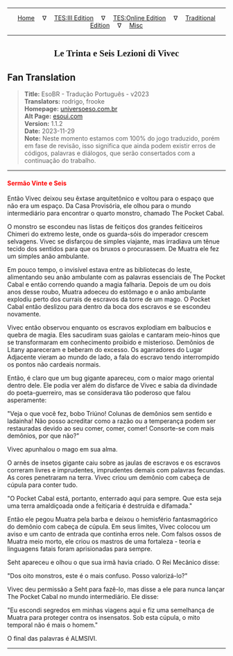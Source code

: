 
---

<!-- Jekyll Page Links -->

<center>
<a href="../../../../../index.html">Home</a>
&emsp;&nabla;&emsp;
<a href="../../../../index-tes3.html">TES:III Edition</a>
&emsp;&nabla;&emsp;
<a href="../../../../index-teso.html">TES:Online Edition</a>
&emsp;&nabla;&emsp;
<a href="../../../../index-traditional.html">Traditional Edition</a>
&emsp;&nabla;&emsp;
<a href="../../../../index-misc.html">Misc</a>
</center>

<!-- Markdown Body Below: -->

---

<center>
<h2><span style="font-family:Georgia">Le Trinta e Seis Lezioni di Vivec</span></h2>
</center>

## Fan Translation

> __Title:__ EsoBR - Tradução Português - v2023\
> __Translators:__ rodrigo, frooke\
> __Homepage:__ [universoeso.com.br][1]\
> __Alt Page:__ [esoui.com][2]\
> __Version:__ 1.1.2\
> __Date:__ 2023-11-29\
> __Note:__ Neste momento estamos com 100% do jogo traduzido, porém em fase de revisão, isso significa que ainda podem existir erros de códigos, palavras e diálogos, que serão consertados com a continuação do trabalho.

[1]: https://www.universoeso.com.br/traducao
[2]: https://www.esoui.com/downloads/info2256-EsoBR-TraduoPortugus-v2023.html

---

#### <span style="color:red">Sermão Vinte e Seis</span>

Então Vivec deixou seu êxtase arquitetônico e voltou para o espaço que não era um espaço. Da Casa Provisória, ele olhou para o mundo intermediário para encontrar o quarto monstro, chamado The Pocket Cabal.

O monstro se escondeu nas listas de feitiços dos grandes feiticeiros Chimeri do extremo leste, onde os guarda-sóis do imperador crescem selvagens. Vivec se disfarçou de simples viajante, mas irradiava um tênue tecido dos sentidos para que os bruxos o procurassem. De Muatra ele fez um simples anão ambulante.

Em pouco tempo, o invisível estava entre as bibliotecas do leste, alimentando seu anão ambulante com as palavras essenciais de The Pocket Cabal e então correndo quando a magia falharia. Depois de um ou dois anos desse roubo, Muatra adoeceu do estômago e o anão ambulante explodiu perto dos currais de escravos da torre de um mago. O Pocket Cabal então deslizou para dentro da boca dos escravos e se escondeu novamente.

Vivec então observou enquanto os escravos explodiam em balbucios e quebra de magia. Eles sacudiram suas gaiolas e cantaram meio-hinos que se transformaram em conhecimento proibido e misterioso. Demônios de Litany apareceram e beberam do excesso. Os agarradores do Lugar Adjacente vieram ao mundo de lado, a fala do escravo tendo interrompido os pontos não cardeais normais.

Então, é claro que um bug gigante apareceu, com o maior mago oriental dentro dele. Ele podia ver além do disfarce de Vivec e sabia da divindade do poeta-guerreiro, mas se considerava tão poderoso que falou asperamente:

"Veja o que você fez, bobo Triúno! Colunas de demônios sem sentido e ladainha! Não posso acreditar como a razão ou a temperança podem ser restauradas devido ao seu comer, comer, comer! Consorte-se com mais demônios, por que não?"

Vivec apunhalou o mago em sua alma.

O arnês de insetos gigante caiu sobre as jaulas de escravos e os escravos correram livres e imprudentes, imprudentes demais com palavras fecundas. As cores penetraram na terra. Vivec criou um demônio com cabeça de cúpula para conter tudo.

"O Pocket Cabal está, portanto, enterrado aqui para sempre. Que esta seja uma terra amaldiçoada onde a feitiçaria é destruída e difamada."

Então ele pegou Muatra pela barba e deixou o hemisfério fantasmagórico do demônio com cabeça de cúpula. Em seus limites, Vivec colocou um aviso e um canto de entrada que continha erros nele. Com falsos ossos de Muatra meio morto, ele criou os mastros de uma fortaleza - teoria e linguagens fatais foram aprisionadas para sempre.

Seht apareceu e olhou o que sua irmã havia criado. O Rei Mecânico disse:

"Dos oito monstros, este é o mais confuso. Posso valorizá-lo?"

Vivec deu permissão a Seht para fazê-lo, mas disse a ele para nunca lançar The Pocket Cabal no mundo intermediário. Ele disse:

"Eu escondi segredos em minhas viagens aqui e fiz uma semelhança de Muatra para proteger contra os insensatos. Sob esta cúpula, o mito temporal não é mais o homem."

O final das palavras é ALMSIVI.

---
